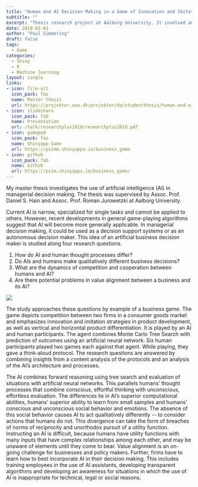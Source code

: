 ```yaml
---
title: "Human and AI Decision Making in a Game of Innovation and Imitation"
subtitle: ""
excerpt: "Thesis research project at Aalborg University. It involved an implementation of DeepMind's Alpha Zero in R and a business game built in R Shiny."
date: 2018-02-01
author: "Paul Simmering"
draft: false
tags:
  - Game
categories:
  - Shiny
  - R
  - Machine learning
layout: single
links:
- icon: file-alt
  icon_pack: fas
  name: Master thesis
  url: https://projekter.aau.dk/projekter/da/studentthesis/human-and-ai-decision-making-in-a-game-of-innovation-and-imitation(9121a1ed-d5d7-4cf0-b725-41f822533544).html
- icon: slideshare
  icon_pack: fab
  name: Presentation
  url: /talk/researchplus2018/researchplus2018.pdf
- icon: gamepad
  icon_pack: fas
  name: Shinyapp Game
  url: https://psimm.shinyapps.io/business_game
- icon: github
  icon_pack: fab
  name: Github
  url: https://psim.shinyapps.io/business_game/
---
```


My master thesis investigates the use of artificial intelligence (AI) in managerial decision making. The thesis was supervised by Assoc. Prof. Daniel S. Hain and Assoc. Prof. Roman Jurowetzki at Aalborg University.

Current AI is narrow, specialized for single tasks and cannot be applied to others. However, recent developments in general game-playing algorithms suggest that AI will become more generally applicable. In managerial decision making, it could be used as a decision support systems or as an autonomous decision maker. This idea of an artificial business decision maker is studied along four research questions.

1. How do AI and human thought processes differ?
2. Do AIs and humans make qualitatively different business decisions?
3. What are the dynamics of competition and cooperation between humans and AI? 
4. Are there potential problems in value alignment between a business and its AI?

![](/project/masterthesis/howtoplay.png)

The study approaches these questions by example of a business game. The game depicts competition between two firms in a consumer goods market and emphasizes innovation and imitation strategies in product development, as well as vertical and horizontal product differentiation. It is played by an AI and human participants. The agent combines Monte Carlo Tree Search with prediction of outcomes using an artificial neural network. Six human participants played two games each against that agent. While playing, they gave a think-aloud protocol. The research questions are answered by combining insights from a content analysis of the protocols and an analysis of the AI’s architecture and processes.

The AI combines forward reasoning using tree search and evaluation of situations with artificial neural networks. This parallels humans’ thought processes that combine conscious, effortful thinking with unconscious, effortless evaluation. The differences lie in AI’s superior computational abilities, humans’ superior ability to learn from small samples and humans’ conscious and unconscious social behavior and emotions. The absence of this social behavior causes AI to act qualitatively differently -- to consider actions that humans do not. This divergence can take the form of breaches of norms of reciprocity and unorthodox pursuit of a utility function. Instructing an AI is difficult, because humans have utility functions with many inputs that have complex relationships among each other, and may be unaware of elements until they come to bear. Value alignment is an on- going challenge for businesses and policy makers. Further, firms have to learn how to best incorporate AI in their decision making. This includes training employees in the use of AI assistants, developing transparent algorithms and developing an awareness for situations in which the use of AI is inappropriate for technical, legal or social reasons.
